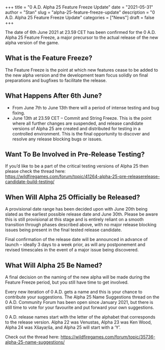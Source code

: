 +++
title = "0 A.D. Alpha 25 Feature Freeze Update"
date = "2021-05-31"
author = "Stan"
slug = "alpha-25-feature-freeze-update"
description = "0 A.D. Alpha 25 Feature Freeze Update"
categories = ["News"]
draft = false
+++

The date of 6th June 2021 at 23.59 CET has been confirmed for the 0 A.D. Alpha 25 Feature Freeze, a major precursor to the actual release of the new alpha version of the game.

## What is the Feature Freeze?
The Feature Freeze is the point at which new features cease to be added to the new alpha version and the development team focus solidly on final preparations and bugfixes to facilitate the release.

## What Happens After 6th June?
- From June 7th to June 13th there will a period of intense testing and bug fixing.
- June 13th at 23.59 CET – Commit and String Freeze. This is the point where all further changes are suspended, and release candidate versions of Alpha 25 are created and distributed for testing in a controlled environment. This is the final opportunity to discover and resolve any release blocking bugs or issues.

## Want To Be Involved in Pre-Release Testing?

If you’d like to be a part of the critical testing versions of Alpha 25 then please check the thread here:
https://wildfiregames.com/forum/topic/41264-alpha-25-pre-releaserelease-candidate-build-testing/

## When Will Alpha 25 Officially be Released?
A provisional date range has been decided upon with June 20th being slated as the earliest possible release date and June 30th. Please be aware this is still provisional at this stage and is entirely reliant on a smooth transition through phases described above, with no major release blocking issues being present in the final tested release candidate.

Final confirmation of the release date will be announced in advance of launch – ideally 3 days to a week prior, as will any postponement and revised timescales in the event of a major issue being discovered.

## What Will Alpha 25 Be Named?
A final decision on the naming of the new alpha will be made during the Feature Freeze period, but you still have time to get involved.

Every new iteration of 0 A.D. gets a name and this is your chance to contribute your suggestions. The Alpha 25 Name Suggestions thread on the 0 A.D. Community Forum has been open since January 2021, but there is still time to vote for your favourite and put forward your own suggestions.

0 A.D. release names start with the letter of the alphabet that corresponds to the release version. Alpha 22 was Venustas, Alpha 23 was Ken Wood, Alpha 24 was Xšayaṛša, and Alpha 25 will start with a ‘Y’.

Check out the thread here:
https://wildfiregames.com/forum/topic/35736-alpha-25-name-suggestions/